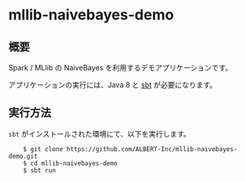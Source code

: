 # mllib-naivebayes-demo

## 概要

Spark / MLlib の NaiveBayes を利用するデモアプリケーションです。

アプリケーションの実行には、Java 8 と [sbt](http://www.scala-sbt.org/) が必要になります。


## 実行方法

``sbt`` がインストールされた環境にて、以下を実行します。

        $ git clone https://github.com/ALBERT-Inc/mllib-naivebayes-demo.git
        $ cd mllib-naivebayes-demo
        $ sbt run
